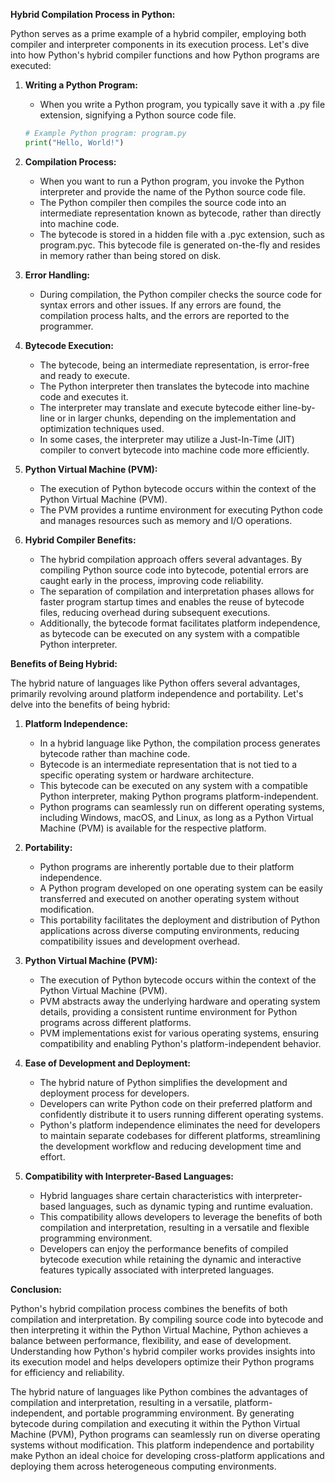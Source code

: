 **Hybrid Compilation Process in Python:**

Python serves as a prime example of a hybrid compiler, employing both compiler and interpreter components in its execution process. Let's dive into how Python's hybrid compiler functions and how Python programs are executed:

1. **Writing a Python Program:**
   - When you write a Python program, you typically save it with a .py file extension, signifying a Python source code file.

   ```python
   # Example Python program: program.py
   print("Hello, World!")
   ```

2. **Compilation Process:**
   - When you want to run a Python program, you invoke the Python interpreter and provide the name of the Python source code file.
   - The Python compiler then compiles the source code into an intermediate representation known as bytecode, rather than directly into machine code.
   - The bytecode is stored in a hidden file with a .pyc extension, such as program.pyc. This bytecode file is generated on-the-fly and resides in memory rather than being stored on disk.

3. **Error Handling:**
   - During compilation, the Python compiler checks the source code for syntax errors and other issues. If any errors are found, the compilation process halts, and the errors are reported to the programmer.

4. **Bytecode Execution:**
   - The bytecode, being an intermediate representation, is error-free and ready to execute.
   - The Python interpreter then translates the bytecode into machine code and executes it.
   - The interpreter may translate and execute bytecode either line-by-line or in larger chunks, depending on the implementation and optimization techniques used.
   - In some cases, the interpreter may utilize a Just-In-Time (JIT) compiler to convert bytecode into machine code more efficiently.

5. **Python Virtual Machine (PVM):**
   - The execution of Python bytecode occurs within the context of the Python Virtual Machine (PVM).
   - The PVM provides a runtime environment for executing Python code and manages resources such as memory and I/O operations.

6. **Hybrid Compiler Benefits:**
   - The hybrid compilation approach offers several advantages. By compiling Python source code into bytecode, potential errors are caught early in the process, improving code reliability.
   - The separation of compilation and interpretation phases allows for faster program startup times and enables the reuse of bytecode files, reducing overhead during subsequent executions.
   - Additionally, the bytecode format facilitates platform independence, as bytecode can be executed on any system with a compatible Python interpreter.


**Benefits of Being Hybrid:**

The hybrid nature of languages like Python offers several advantages, primarily revolving around platform independence and portability. Let's delve into the benefits of being hybrid:

1. **Platform Independence:**
   - In a hybrid language like Python, the compilation process generates bytecode rather than machine code.
   - Bytecode is an intermediate representation that is not tied to a specific operating system or hardware architecture.
   - This bytecode can be executed on any system with a compatible Python interpreter, making Python programs platform-independent.
   - Python programs can seamlessly run on different operating systems, including Windows, macOS, and Linux, as long as a Python Virtual Machine (PVM) is available for the respective platform.

2. **Portability:**
   - Python programs are inherently portable due to their platform independence.
   - A Python program developed on one operating system can be easily transferred and executed on another operating system without modification.
   - This portability facilitates the deployment and distribution of Python applications across diverse computing environments, reducing compatibility issues and development overhead.

3. **Python Virtual Machine (PVM):**
   - The execution of Python bytecode occurs within the context of the Python Virtual Machine (PVM).
   - PVM abstracts away the underlying hardware and operating system details, providing a consistent runtime environment for Python programs across different platforms.
   - PVM implementations exist for various operating systems, ensuring compatibility and enabling Python's platform-independent behavior.

4. **Ease of Development and Deployment:**
   - The hybrid nature of Python simplifies the development and deployment process for developers.
   - Developers can write Python code on their preferred platform and confidently distribute it to users running different operating systems.
   - Python's platform independence eliminates the need for developers to maintain separate codebases for different platforms, streamlining the development workflow and reducing development time and effort.

5. **Compatibility with Interpreter-Based Languages:**
   - Hybrid languages share certain characteristics with interpreter-based languages, such as dynamic typing and runtime evaluation.
   - This compatibility allows developers to leverage the benefits of both compilation and interpretation, resulting in a versatile and flexible programming environment.
   - Developers can enjoy the performance benefits of compiled bytecode execution while retaining the dynamic and interactive features typically associated with interpreted languages.

**Conclusion:**

Python's hybrid compilation process combines the benefits of both compilation and interpretation. By compiling source code into bytecode and then interpreting it within the Python Virtual Machine, Python achieves a balance between performance, flexibility, and ease of development. Understanding how Python's hybrid compiler works provides insights into its execution model and helps developers optimize their Python programs for efficiency and reliability.

The hybrid nature of languages like Python combines the advantages of compilation and interpretation, resulting in a versatile, platform-independent, and portable programming environment. By generating bytecode during compilation and executing it within the Python Virtual Machine (PVM), Python programs can seamlessly run on diverse operating systems without modification. This platform independence and portability make Python an ideal choice for developing cross-platform applications and deploying them across heterogeneous computing environments.
